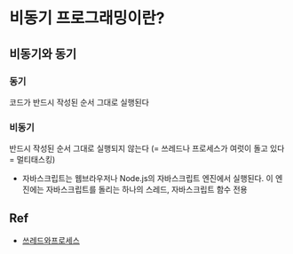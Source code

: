# 비동기 프로그래밍이란?

## 비동기와 동기

### 동기
코드가 반드시 작성된 순서 그대로 실행된다
### 비동기
반드시 작성된 순서 그대로 실행되지 않는다 (= 쓰레드나 프로세스가 여럿이 돌고 있다 = 멀티태스킹)
- 자바스크립트는 웹브라우저나 Node.js의 자바스크립트 엔진에서 실행된다. 이 엔진에는 자바스크립트를 돌리는 하나의 스레드, 자바스크립트 함수 전용 

## Ref
- [쓰레드와프로세스]()
